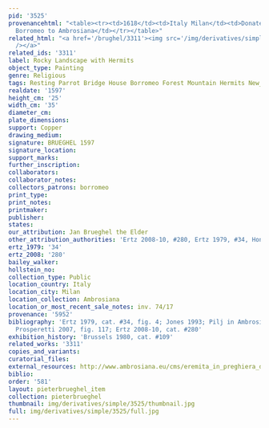 ```yaml
---
pid: '3525'
provenancehtml: "<table><tr><td>1618</td><td>Italy Milan</td><td>Donated by Cardinal
  Borromeo to Ambrosiana</td></tr></table>"
related_html: "<a href='/brughel/3311'><img src='/img/derivatives/simple/3311/thumbnail.jpg'
  /></a>"
related_ids: '3311'
label: Rocky Landscape with Hermits
object_type: Painting
genre: Religious
tags: Resting Parrot Bridge House Borromeo Forest Mountain Hermits New_Testament
realdate: '1597'
height_cm: '25'
width_cm: '35'
diameter_cm:
plate_dimensions:
support: Copper
drawing_medium:
signature: BRUEGHEL 1597
signature_location:
support_marks:
further_inscription:
collaborators:
collaborator_notes:
collectors_patrons: borromeo
print_type:
print_notes:
printmaker:
publisher:
states:
our_attribution: Jan Brueghel the Elder
other_attribution_authorities: 'Ertz 2008-10, #280, Ertz 1979, #34, Honig database'
ertz_1979: '34'
ertz_2008: '280'
bailey_walker:
hollstein_no:
collection_type: Public
location_country: Italy
location_city: Milan
location_collection: Ambrosiana
location_or_most_recent_sale_notes: inv. 74/17
provenance: '5952'
bibliography: 'Ertz 1979, cat. #34, fig. 4; Jones 1993; Pilj in Ambrosiana 2006, p.78;
  Prosperetti 2007, fig. 117; Ertz 2008-10, cat. #280'
exhibition_history: 'Brussels 1980, cat. #109'
related_works: '3311'
copies_and_variants:
curatorial_files:
external_resources: http://www.ambrosiana.eu/cms/eremita_in_preghiera_davanti_a_un_immagine-1577.html
biblio:
order: '581'
layout: pieterbrueghel_item
collection: pieterbrueghel
thumbnail: img/derivatives/simple/3525/thumbnail.jpg
full: img/derivatives/simple/3525/full.jpg
---
```

